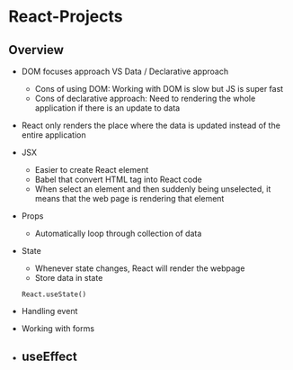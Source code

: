 # React-Projects
## Overview
- DOM focuses approach VS Data / Declarative approach
    - Cons of using DOM: Working with DOM is slow but JS is super fast
    - Cons of declarative approach: Need to rendering the whole application if there is an update to data

- React only renders the place where the data is updated instead of the entire application

- JSX
    - Easier to create React element 
    - Babel that convert HTML tag into React code
    - When select an element and then suddenly being unselected, it means that the web page is rendering that element

- Props
    - Automatically loop through collection of data

- State
    - Whenever state changes, React will render the webpage
    - Store data in state
    ```
    React.useState()
    ```

- Handling event

- Working with forms

- useEffect
    - 

